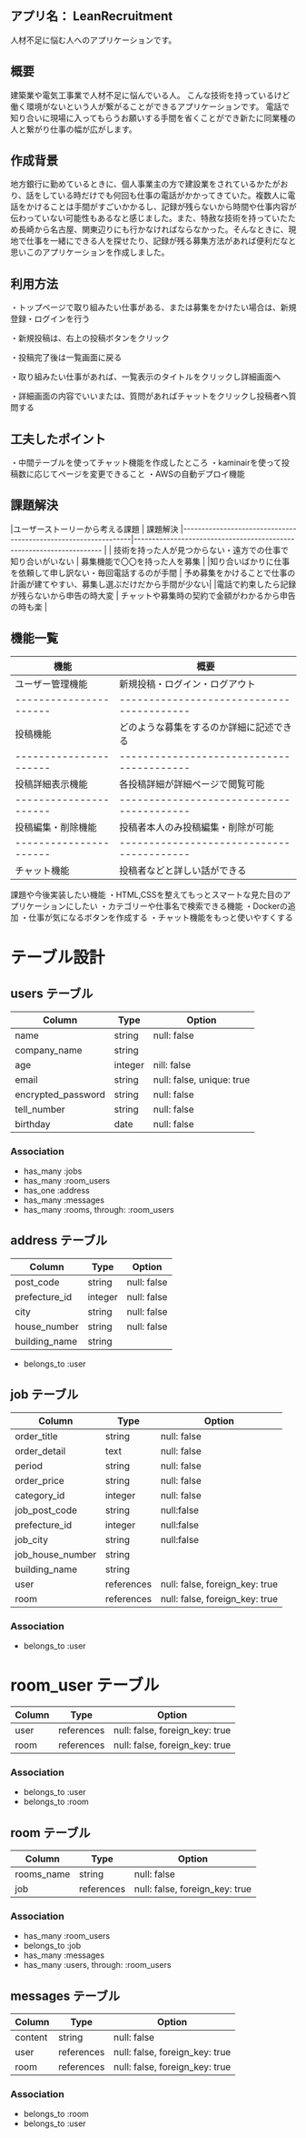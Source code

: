 アプリ名： LeanRecruitment
 ----------------------------------------
 人材不足に悩む人へのアプリケーションです。


概要
 ----------------------------------------
 建築業や電気工事業で人材不足に悩んでいる人。
 こんな技術を持っているけど働く環境がないという人が繋がることができるアプリケーションです。
 電話で知り合いに現場に入ってもらうお願いする手間を省くことができ新たに同業種の人と繋がり仕事の幅が広がします。

作成背景
 ----------------------------------------
 地方銀行に勤めているときに、個人事業主の方で建設業をされているかたがおり、話をしている時だけでも何回も仕事の電話がかかってきていた。複数人に電話をかけることは手間がすごいかかるし、記録が残らないから時間や仕事内容が伝わっていない可能性もあるなと感じました。また、特赦な技術を持っていたため長崎から名古屋、関東辺りにも行かなければならなかった。そんなときに、現地で仕事を一緒にできる人を探せたり、記録が残る募集方法があれば便利だなと思いこのアプリケーションを作成しました。

利用方法
 ----------------------------------------
 ・トップページで取り組みたい仕事がある、または募集をかけたい場合は、新規登録・ログインを行う

 ・新規投稿は、右上の投稿ボタンをクリック

 ・投稿完了後は一覧画面に戻る

 ・取り組みたい仕事があれば、一覧表示のタイトルをクリックし詳細画面へ

 ・詳細画面の内容でいいまたは、質問があればチャットをクリックし投稿者へ質問する

工夫したポイント
 ----------------------------------------
 ・中間テーブルを使ってチャット機能を作成したところ
 ・kaminairを使って投稿数に応じてページを変更できること
 ・AWSの自動デプロイ機能


課題解決
 ----------------------------------------

|ユーザーストーリーから考える課題                               |    課題解決                                                                  |----------------------------------------------------------------|--------------------------------------------------------------------- |
| 技術を持った人が見つからない・遠方での仕事で知り合いがいない  | 募集機能で〇〇を持った人を募集                                                |
|知り合いばかりに仕事を依頼して申し訳ない・毎回電話するのが手間 | 予め募集をかけることで仕事の計画が建てやすい、募集し選ぶだけだから手間が少ない|
|電話で約束したら記録が残らないから申告の時大変                  | チャットや募集時の契約で金額がわかるから申告の時も楽                        |


機能一覧
 --------------------------------------------------------------------

 | 機能                  |  概要                                     |
 |---------------------- | ----------------------------------------- |
 |ユーザー管理機能       |  新規投稿・ログイン・ログアウト           |
 |---------------------- | ----------------------------------------- |
 | 投稿機能              |  どのような募集をするのか詳細に記述できる |
 |---------------------- | ----------------------------------------- | 
 | 投稿詳細表示機能      |  各投稿詳細が詳細ページで閲覧可能         |
 |---------------------- | ----------------------------------------- | 
 | 投稿編集・削除機能    | 投稿者本人のみ投稿編集・削除が可能        |
 |---------------------- | ----------------------------------------- | 
 |チャット機能           | 投稿者などと詳しい話ができる              | 

課題や今後実装したい機能
 ・HTML,CSSを整えてもっとスマートな見た目のアプリケーションにしたい
 ・カテゴリーや仕事名で検索できる機能
 ・Dockerの追加
 ・仕事が気になるボタンを作成する
 ・チャット機能をもっと使いやすくする


# テーブル設計

## users テーブル

|  Column             |  Type   |  Option                      |
| ------------------- | -------- | --------------------------- |
|  name               |  string  |  null: false                | 
|  company_name       |  string  |                             | 
|  age                |  integer |  nill: false                |
|  email              |  string  |  null: false, unique: true  |
|  encrypted_password |  string  |  null: false                |
|  tell_number        |  string  |  null: false                |
|  birthday           |  date    |  null: false                |

### Association

- has_many :jobs
- has_many :room_users
- has_one :address
- has_many :messages
- has_many :rooms, through: :room_users

## address テーブル
|  Column             |  Type   |  Option                      |
| ------------------- | -------- | --------------------------- |
|  post_code          |  string  |  null: false                |
|  prefecture_id      |  integer |  null: false                |
|  city               |  string  |  null: false                |
|  house_number       |  string  |  null: false                |
|  building_name      |  string  |                             |

- belongs_to :user



## job テーブル
|  Column            |  Type        |  Option                         |
| ------------------ | ------------ | ------------------------------- |
|  order_title       |  string      |  null: false                    |
|  order_detail      |  text        |  null: false                    |
|  period            |  string      |  null: false                    |
|  order_price       |  string      |  null: false                    |
|  category_id       |  integer     |  null: false                    |
|  job_post_code     |  string      |  null:false                     |
|  prefecture_id     |  integer     |  null:false                     |
|  job_city          |  string      |  null:false                     |
|  job_house_number  |  string      |                                 |
|  building_name     |  string      |                                 |
|  user              |  references  |  null: false, foreign_key: true |
|  room              |  references  |  null: false, foreign_key: true |

### Association

- belongs_to :user

# room_user テーブル
|  Column            |  Type        |  Option                         |
| ------------------ | ------------ | ------------------------------- |
|  user              |  references  |  null: false, foreign_key: true |
|  room              |  references  |  null: false, foreign_key: true |

### Association

- belongs_to :user
- belongs_to :room

## room テーブル

|  Column            |  Type        |  Option                         |
| ------------------ | ------------ | ------------------------------- |
|  rooms_name        |  string      |  null: false                    |
|  job               |  references  |  null: false, foreign_key: true |

### Association

- has_many :room_users
- belongs_to :job
- has_many :messages
- has_many :users, through: :room_users

## messages テーブル

|  Column            |  Type        |  Option                         |
| ------------------ | ------------ | ------------------------------- |
|  content           |  string      |  null: false                    |
|  user              |  references  |  null: false, foreign_key: true |
|  room              |  references  |  null: false, foreign_key: true |

### Association 

- belongs_to :room
- belongs_to :user